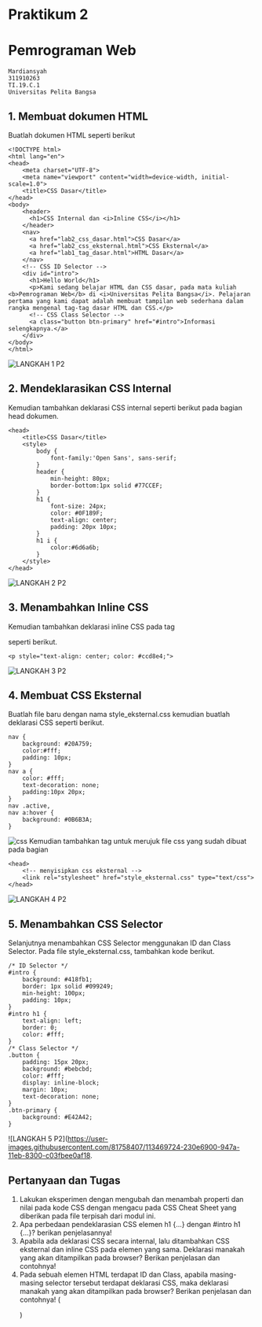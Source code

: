 # Praktikum 2
# Pemrograman Web
```
Mardiansyah
311910263
TI.19.C.1
Universitas Pelita Bangsa
```
## 1. Membuat dokumen HTML
Buatlah dokumen HTML seperti berikut
```
<!DOCTYPE html>
<html lang="en">
<head>
    <meta charset="UTF-8">
    <meta name="viewport" content="width=device-width, initial-scale=1.0">
    <title>CSS Dasar</title>
</head>
<body>
    <header>
      <h1>CSS Internal dan <i>Inline CSS</i></h1>
    </header>
    <nav>
      <a href="lab2_css_dasar.html">CSS Dasar</a>
      <a href="lab2_css_eksternal.html">CSS Eksternal</a>
      <a href="lab1_tag_dasar.html">HTML Dasar</a>
    </nav>
    <!-- CSS ID Selector -->
    <div id="intro">
      <h1>Hello World</h1>
      <p>Kami sedang belajar HTML dan CSS dasar, pada mata kuliah <b>Pemrograman Web</b> di <i>Universitas Pelita Bangsa</i>. Pelajaran pertama yang kami dapat adalah membuat tampilan web sederhana dalam rangka mengenal tag-tag dasar HTML dan CSS.</p>
      <!-- CSS Class Selector -->
      <a class="button btn-primary" href="#intro">Informasi selengkapnya.</a>
    </div>
</body>
</html>
```
![LANGKAH 1 P2](https://user-images.githubusercontent.com/81758407/113469141-7a5e0a80-9475-11eb-89f0-98614553be3e.PNG)

## 2. Mendeklarasikan CSS Internal
Kemudian tambahkan deklarasi CSS internal seperti berikut pada bagian head dokumen.
```
<head>
    <title>CSS Dasar</title>
    <style>
        body {
            font-family:'Open Sans', sans-serif;
        }
        header {
            min-height: 80px;
            border-bottom:1px solid #77CCEF;
        }
        h1 {
            font-size: 24px;
            color: #0F189F;
            text-align: center;
            padding: 20px 10px;
        }
        h1 i {
            color:#6d6a6b;
        }
    </style>
</head>
```
![LANGKAH 2 P2](https://user-images.githubusercontent.com/81758407/113469337-f86ee100-9476-11eb-82cf-d6f3ae1d64f2.PNG)

## 3. Menambahkan Inline CSS
Kemudian tambahkan deklarasi inline CSS pada tag <p> seperti berikut. 

```
<p style="text-align: center; color: #ccd8e4;">
```
![LANGKAH 3 P2](https://user-images.githubusercontent.com/81758407/113469450-bc884b80-9477-11eb-8da8-0fbf5ee62bee.PNG)

## 4. Membuat CSS Eksternal
Buatlah file baru dengan nama style_eksternal.css kemudian buatlah deklarasi CSS seperti berikut.
```
nav {
    background: #20A759;
    color:#fff;
    padding: 10px;
}
nav a {
    color: #fff;
    text-decoration: none;
    padding:10px 20px;
}
nav .active,
nav a:hover {
    background: #0B6B3A;
}
```
![css](https://user-images.githubusercontent.com/81758407/113469546-85ff0080-9478-11eb-880f-724cc1db740d.PNG)
Kemudian tambahkan tag <link> untuk merujuk file css yang sudah dibuat pada bagian <head>
    
```    
<head>
    <!-- menyisipkan css eksternal -->
    <link rel="stylesheet" href="style_eksternal.css" type="text/css">
</head>
```
![LANGKAH 4 P2](https://user-images.githubusercontent.com/81758407/113469571-b8a8f900-9478-11eb-9df0-f1d1c1cbb613.PNG)

## 5. Menambahkan CSS Selector
Selanjutnya menambahkan CSS Selector menggunakan ID dan Class Selector. Pada file
style_eksternal.css, tambahkan kode berikut.
```
/* ID Selector */
#intro {
    background: #418fb1;
    border: 1px solid #099249;
    min-height: 100px;
    padding: 10px;
}
#intro h1 {
    text-align: left;
    border: 0;
    color: #fff;
}
/* Class Selector */
.button {
    padding: 15px 20px;
    background: #bebcbd;
    color: #fff;
    display: inline-block;
    margin: 10px;
    text-decoration: none;
}
.btn-primary {
    background: #E42A42;
}
```
![LANGKAH 5 P2](https://user-images.githubusercontent.com/81758407/113469724-230e6900-947a-11eb-8300-c03fbee0af18.

## Pertanyaan dan Tugas
1. Lakukan eksperimen dengan mengubah dan menambah properti dan nilai pada kode CSS dengan mengacu pada CSS Cheat Sheet yang diberikan pada file terpisah dari modul ini.
2. Apa perbedaan pendeklarasian CSS elemen h1 {...} dengan #intro h1 {...}? berikan penjelasannya!
3. Apabila ada deklarasi CSS secara internal, lalu ditambahkan CSS eksternal dan inline CSS pada elemen yang sama. Deklarasi manakah yang akan ditampilkan pada browser? Berikan penjelasan dan contohnya!
4. Pada sebuah elemen HTML terdapat ID dan Class, apabila masing-masing selector tersebut terdapat deklarasi CSS, maka deklarasi manakah yang akan ditampilkan pada browser? Berikan penjelasan dan contohnya! ( <p id="paragraf-1" class="text-paragraf"> )

